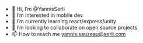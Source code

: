 - 👋 Hi, I’m @YannisSerli
- 👀 I’m interested in mobile dev
- 🌱 I’m currently learning react/express/unity
- 💞️ I’m looking to collaborate on open source projects
- 📫 How to reach me yannis.sauzeau@serli.com
